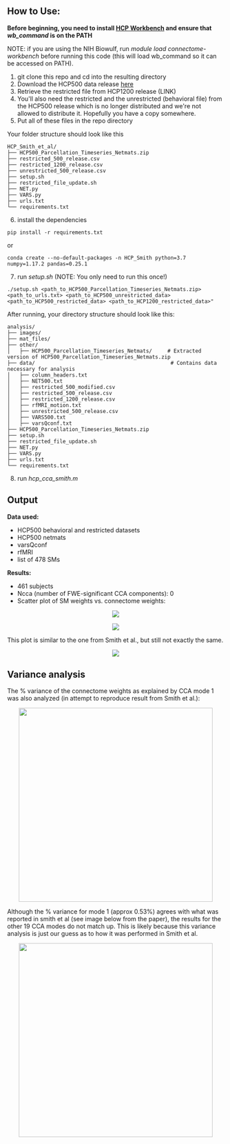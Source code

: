 ## How to Use:

**Before beginning, you need to install [HCP Workbench](https://www.humanconnectome.org/software/get-connectome-workbench) and ensure that _wb_command_ is on the PATH**

NOTE: if you are using the NIH Biowulf, run _module load connectome-workbench_ before running this code (this will load wb_command so it can be accessed on PATH).

1. git clone this repo and cd into the resulting directory
2. Download the HCP500 data release [here](https://db.humanconnectome.org/app/action/ChooseDownloadResources?project=HCP_Resources&resource=GroupAvg&filePath=HCP500_Parcellation_Timeseries_Netmats.zip)
3. Retrieve the restricted file from HCP1200 release (LINK)
4. You'll also need the restricted and the unrestricted (behavioral file) from the HCP500 release which is no longer distributed and we're not allowed to distribute it. Hopefully you have a copy somewhere.
5. Put all of these files in the repo directory

  Your folder structure should look like this
  
    HCP_Smith_et_al/
    ├── HCP500_Parcellation_Timeseries_Netmats.zip
    ├── restricted_500_release.csv
    ├── restricted_1200_release.csv
    ├── unrestricted_500_release.csv
    ├── setup.sh
    ├── restricted_file_update.sh
    ├── NET.py
    ├── VARS.py
    ├── urls.txt
    └── requirements.txt
  
6. install the dependencies 
```
pip install -r requirements.txt
```
or 
```
conda create --no-default-packages -n HCP_Smith python=3.7 numpy=1.17.2 pandas=0.25.1
```
7. run _setup.sh_ (NOTE: You only need to run this once!)

  ```
  ./setup.sh <path_to_HCP500_Parcellation_Timeseries_Netmats.zip> <path_to_urls.txt> <path_to_HCP500_unrestricted_data> <path_to_HCP500_restricted_data> <path_to_HCP1200_restricted_data>"
  ```

  After running, your directory structure should look like this:
  
    analysis/
    ├── images/
    ├── mat_files/
    ├── other/
    │   ├── HCP500_Parcellation_Timeseries_Netmats/     # Extracted version of HCP500_Parcellation_Timeseries_Netmats.zip
    ├── data/                                            # Contains data necessary for analysis
    │   ├── column_headers.txt
    │   ├── NET500.txt
    │   ├── restricted_500_modified.csv
    │   ├── restricted_500_release.csv
    │   ├── restricted_1200_release.csv
    │   ├── rfMRI_motion.txt
    │   ├── unrestricted_500_release.csv
    │   ├── VARS500.txt
    │   ├── varsQconf.txt
    ├── HCP500_Parcellation_Timeseries_Netmats.zip
    ├── setup.sh
    ├── restricted_file_update.sh
    ├── NET.py
    ├── VARS.py
    ├── urls.txt
    └── requirements.txt
    
8. run _hcp_cca_smith.m_

## Output
**Data used:**
  - HCP500 behavioral and restricted datasets
  - HCP500 netmats
  - varsQconf
  - rfMRI
  - list of 478 SMs
  
**Results:**
  - 461 subjects
  - Ncca (number of FWE-significant CCA components): 0
  - Scatter plot of SM weights vs. connectome weights:
<p align="Center">
  <img src="https://github.com/Ngoyal95/HCP_CCA_Analysis/blob/master/analysis3/images/analysis3_VvsU.png">
</p>
<p align="Center">
    <img src="https://github.com/Ngoyal95/HCP_CCA_Analysis/blob/master/analysis3/images/analysis3_regression.png">
</p>

This plot is similar to the one from Smith et al., but still not exactly the same.
<p align="Center">
    <img src="https://github.com/Ngoyal95/HCP_CCA_Analysis/blob/master/images/smith_SMsvsConnectome.png">
</p>

## Variance analysis

The % variance of the connectome weights as explained by CCA mode 1 was also analyzed (in attempt to reproduce result from Smith et al.):
<p align="Center">
  <img src="https://github.com/Ngoyal95/HCP_CCA_Analysis/blob/master/variance_analyses/analysis3/images/analysis3_percentvariance_explained.png" width=450>
</p>

Although the % variance for mode 1 (approx 0.53%) agrees with what was reported in smith et al (see image below from the paper), the results for the other 19 CCA modes do not match up. This is likely because this variance analysis is just our guess as to how it was performed in Smith et al.

<p align="Center">
  <img src="https://github.com/Ngoyal95/HCP_CCA_Analysis/blob/master/images/smith_percentvar.png" width=450>
</p>
